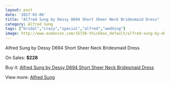 ```yaml
---
layout: post
date: '2017-03-06'
title: "Alfred Sung by Dessy D694 Short Sheer Neck Bridesmaid Dress"
category: Alfred Sung
tags: ["bridal","crazy","special","alfred","wedding"]
image: http://www.eudances.com/15720-thickbox_default/alfred-sung-by-dessy-d694-short-sheer-neck-bridesmaid-dress.jpg
---
```

Alfred Sung by Dessy D694 Short Sheer Neck Bridesmaid Dress

On Sales: **$228**
<a href="https://www.eudances.com/en/alfred-sung/4640-alfred-sung-by-dessy-d694-short-sheer-neck-bridesmaid-dress.html"><amp-img layout="responsive" width="600" height="600" src="//www.eudances.com/15720-thickbox_default/alfred-sung-by-dessy-d694-short-sheer-neck-bridesmaid-dress.jpg" alt="Alfred Sung by Dessy D694 Short Sheer Neck Bridesmaid Dress 0" /></a>
<a href="https://www.eudances.com/en/alfred-sung/4640-alfred-sung-by-dessy-d694-short-sheer-neck-bridesmaid-dress.html"><amp-img layout="responsive" width="600" height="600" src="//www.eudances.com/15721-thickbox_default/alfred-sung-by-dessy-d694-short-sheer-neck-bridesmaid-dress.jpg" alt="Alfred Sung by Dessy D694 Short Sheer Neck Bridesmaid Dress 1" /></a>

Buy it: [Alfred Sung by Dessy D694 Short Sheer Neck Bridesmaid Dress](https://www.eudances.com/en/alfred-sung/4640-alfred-sung-by-dessy-d694-short-sheer-neck-bridesmaid-dress.html "Alfred Sung by Dessy D694 Short Sheer Neck Bridesmaid Dress")

View more: [Alfred Sung](https://www.eudances.com/en/52-alfred-sung "Alfred Sung")